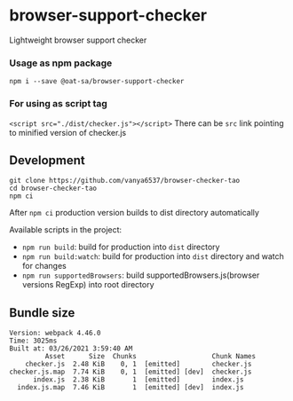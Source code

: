 # browser-support-checker
Lightweight browser support checker

### Usage as npm package
`npm i --save @oat-sa/browser-support-checker`
### For using as script tag
`<script src="./dist/checker.js"></script>`
There can be  `src` link pointing to minified version of checker.js

## Development
```
git clone https://github.com/vanya6537/browser-checker-tao
cd browser-checker-tao 
npm ci
```
After `npm ci` production version builds to dist directory automatically

Available scripts in the project:

- `npm run build`: build for production into `dist` directory
- `npm run build:watch`: build for production into `dist` directory and watch for changes
- `npm run supportedBrowsers`: build supportedBrowsers.js(browser versions RegExp) into root directory

## Bundle size

```
Version: webpack 4.46.0
Time: 3025ms
Built at: 03/26/2021 3:59:40 AM
         Asset      Size  Chunks                   Chunk Names
    checker.js  2.48 KiB    0, 1  [emitted]        checker.js
checker.js.map  7.74 KiB    0, 1  [emitted] [dev]  checker.js
      index.js  2.38 KiB       1  [emitted]        index.js
  index.js.map  7.46 KiB       1  [emitted] [dev]  index.js

```